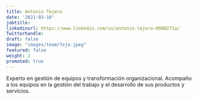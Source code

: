 ```yaml
---
title: Antonio Tejero
date: '2021-03-18'
jobtitle:
linkedinurl: https://www.linkedin.com/in/antonio-tejero-0900271a/
Twitterhandle:
draft: false
image: "images/team/Teje.jpeg"
featured: false
weight: 2
promoted: true
---
```

Experto en gestión de equipos y transformación organizacional. Acompaño a los equipos en la gestión del trabajo y el desarrollo de sus productos y servicios.